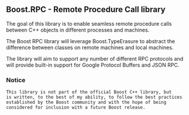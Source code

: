 Boost.RPC - Remote Procedure Call library
---------------------------------------

The goal of this library is to enable seamless remote procedure
calls between C++ objects in different processes and machines.

The Boost RPC library will leverage Boost.TypeErasure to abstract
the difference between classes on remote machines and local machines.

The library will aim to support any number of different RPC protocols 
and will provide built-in support for Google Protocol Buffers and
JSON RPC.


### Notice ###

    This library is not part of the official Boost C++ library, but
    is written, to the best of my ability, to follow the best practices
    established by the Boost community and with the hope of being 
    considered for inclusion with a future Boost release.
